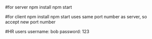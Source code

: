#for server
npm install
npm start

#for client
npm install
npm start
uses same port number as server, so accept new port number

#HR users
username: bob
password: 123
